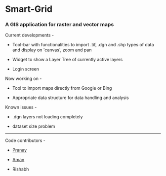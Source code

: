 # Smart-Grid
### A GIS application for raster and vector maps

Current developments -

- Tool-bar with functionalities to import .tif, .dgn and .shp types of data and display on 'canvas', zoom and pan

- Widget to show a Layer Tree of currently active layers

- Login screen

Now working on -

- Tool to import maps directly from Google or Bing

- Appropriate data structure for data handling and analysis

Known issues -

- .dgn layers not loading completely

- dataset size problem

---------------------------------

Code contributors -
- [Pranay](https://github.com/pranay360)

- [Aman](https://github.com/metalaman)

- Rishabh
